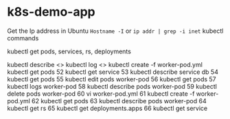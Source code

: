 # k8s-demo-app

Get the Ip address in Ubuntu `Hostname -I` or `ip addr | grep -i inet`
 kubectl commands

 kubectl get pods, services, rs, deployments

 kubectl describe <> <name>
 kubectl log <> <name>
 kubectl create -f worker-pod.yml 
  kubectl get pods
   52  kubectl get service
   53  kubectl describe service db
   54  kubectl get pods
   55  kubectl edit pods worker-pod 
   56  kubectl get pods
   57  kubectl logs worker-pod 
   58  kubectl describe pods worker-pod 
   59  kubectl delete pods worker-pod 
   60  vi worker-pod.yml 
   61  kubectl create -f worker-pod.yml 
   62  kubectl get pods
   63  kubectl describe pods worker-pod 
   64  kubectl get rs
   65  kubectl get deployments.apps 
   66  kubectl get service